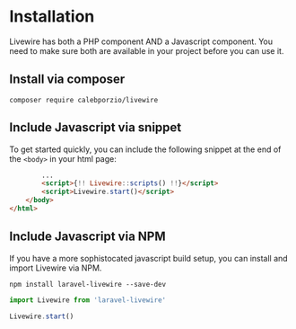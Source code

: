 # Installation
Livewire has both a PHP component AND a Javascript component. You need to make sure both are available in your project before you can use it.

## Install via composer
`composer require calebporzio/livewire`

## Include Javascript via snippet
To get started quickly, you can include the following snippet at the end of the `<body>` in your html page:

```html
        ...
        <script>{!! Livewire::scripts() !!}</script>
        <script>Livewire.start()</script>
    </body>
</html>
```

## Include Javascript via NPM
If you have a more sophistocated javascript build setup, you can install and import Livewire via NPM.

`npm install laravel-livewire --save-dev`

```js
import Livewire from 'laravel-livewire'

Livewire.start()
```
